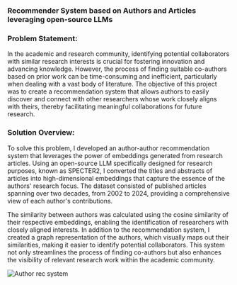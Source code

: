 ### Recommender System based on Authors and Articles leveraging open-source LLMs

### Problem Statement: 
In the academic and research community, identifying potential collaborators with similar research interests is crucial for fostering innovation and advancing knowledge. However, the process of finding suitable co-authors based on prior work can be time-consuming and inefficient, particularly when dealing with a vast body of literature. The objective of this project was to create a recommendation system that allows authors to easily discover and connect with other researchers whose work closely aligns with theirs, thereby facilitating meaningful collaborations for future research.

### Solution Overview:
To solve this problem, I developed an author-author recommendation system that leverages the power of embeddings generated from research articles. Using an open-source LLM specifically designed for research purposes, known as SPECTER2, I converted the titles and abstracts of articles into high-dimensional embeddings that capture the essence of the authors' research focus. The dataset consisted of published articles spanning over two decades, from 2002 to 2024, providing a comprehensive view of each author's contributions.

The similarity between authors was calculated using the cosine similarity of their respective embeddings, enabling the identification of researchers with closely aligned interests. In addition to the recommendation system, I created a graph representation of the authors, which visually maps out their similarities, making it easier to identify potential collaborators. This system not only streamlines the process of finding co-authors but also enhances the visibility of relevant research work within the academic community.

![Author rec system](https://github.com/user-attachments/assets/34e6fa19-0aa5-477e-8105-da85eea9daf3)
